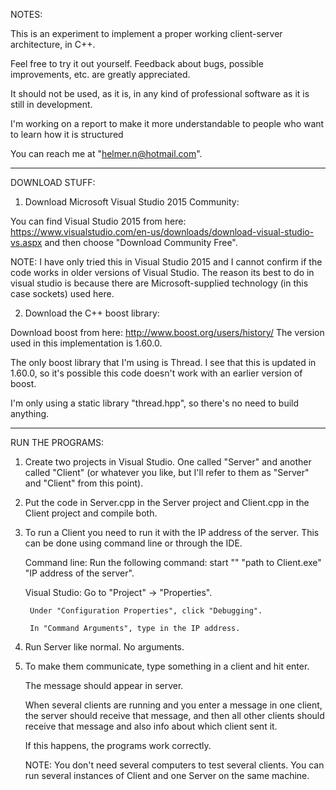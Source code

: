 NOTES:  

This is an experiment to implement a proper working client-server architecture, in C++.

Feel free to try it out yourself. Feedback about bugs, possible improvements, etc. are greatly appreciated.

It should not be used, as it is, in any kind of professional software as it is still in development. 

I'm working on a report to make it more understandable to people who want to learn how it is structured

You can reach me at "helmer.n@hotmail.com".

---------------------------------

DOWNLOAD STUFF:   

1. Download Microsoft Visual Studio 2015 Community:

You can find Visual Studio 2015 from here: 
https://www.visualstudio.com/en-us/downloads/download-visual-studio-vs.aspx
and then choose "Download Community Free".

NOTE: I have only tried this in Visual Studio 2015 and I cannot confirm if the code works
      in older versions of Visual Studio. The reason its best to do in visual studio is because there
      are Microsoft-supplied technology (in this case sockets) used here.
      

2. Download the C++ boost library:

Download boost from here:
http://www.boost.org/users/history/
The version used in this implementation is 1.60.0. 

The only boost library that I'm using is Thread. I see that this is updated in 1.60.0,
so it's possible this code doesn't work with an earlier version of boost.

I'm only using a static library "thread.hpp", so there's no need to build anything.

------------------------------

RUN THE PROGRAMS:

1. Create two projects in Visual Studio. One called "Server" and another called "Client" 
   (or whatever you like, but I'll refer to them as "Server" and "Client" from this point).



2. Put the code in Server.cpp in the Server project and Client.cpp in the Client project and compile both.



3. To run a Client you need to run it with the IP address of the server. 
   This can be done using command line or through the IDE.
   
   Command line:
        Run the following command: start "" "path to Client.exe" "IP address of the server".
        
   Visual Studio:
        Go to "Project" -> "Properties".
        
        Under "Configuration Properties", click "Debugging".
        
        In "Command Arguments", type in the IP address.



4. Run Server like normal. No arguments.



5. To make them communicate, type something in a client and hit enter.

   The message should appear in server. 
   
   When several clients are running and you enter a message in one client, the server should receive that message,
   and then all other clients should receive that message and also info about which client sent it.
   
   If this happens, the programs work correctly.
   
   NOTE: You don't need several computers to test several clients. You can run several instances of Client and one Server on the same machine. 
